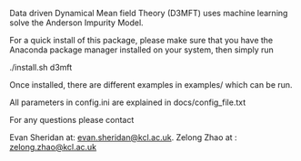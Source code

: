 Data driven Dynamical Mean field Theory (D3MFT) uses machine learning solve the Anderson Impurity Model.

For a quick install of this package, please make sure that you have the Anaconda package manager installed on your system, then simply run

./install.sh d3mft

Once installed, there are different examples in examples/ which can be run. 

All parameters in config.ini are explained in docs/config_file.txt

For any questions please contact 

Evan Sheridan at: evan.sheridan@kcl.ac.uk.
Zelong Zhao at : zelong.zhao@kcl.ac.uk